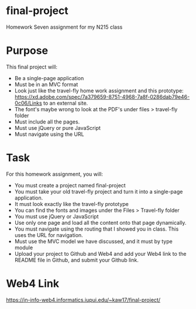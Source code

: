 # final-project

Homework Seven assignment for my N215 class

# Purpose

This final project will:

* Be a single-page application
* Must be in an MVC format
* Look just like the travel-fly home work assignment and this prototype: https://xd.adobe.com/spec/7a379659-8751-4968-7a8f-0286dab79e46-0c06/Links to an external site.
* The font's maybe wrong to look at the PDF's under files > travel-fly folder
* Must include all the pages. 
* Must use jQuery or pure JavaScript
* Must navigate using the URL

# Task

For this homework assignment, you will:

* You must create a project named final-project
* You must take your old travel-fly project and turn it into a single-page application.
* It must look exactly like the travel-fly prototype
* You can find the fonts and images under the Files > Travel-fly folder
* You must use jQuery or JavaScript
* Use only one page and load all the content onto that page dynamically. 
* You must navigate using the routing that I showed you in class. This uses the URL for navigation.
* Must use the MVC model we have discussed, and it must by type module
* Upload your project to Github and Web4 and add your Web4 link to the README file in Github, and submit your Github link. 

# Web4 Link

https://in-info-web4.informatics.iupui.edu/~kaw17/final-project/
